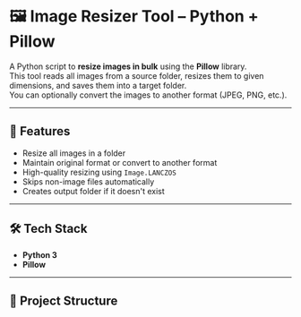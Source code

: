 # 🖼 Image Resizer Tool – Python + Pillow

A Python script to **resize images in bulk** using the **Pillow** library.  
This tool reads all images from a source folder, resizes them to given dimensions, and saves them into a target folder.  
You can optionally convert the images to another format (JPEG, PNG, etc.).

---

## 🚀 Features

- Resize all images in a folder
- Maintain original format or convert to another format
- High-quality resizing using `Image.LANCZOS`
- Skips non-image files automatically
- Creates output folder if it doesn't exist

---

## 🛠 Tech Stack

- **Python 3**
- **Pillow**

---

## 📂 Project Structure

